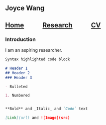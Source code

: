 ## Joyce Wang

## [Home](https://joycelafee.github.io/)&nbsp;&nbsp;&nbsp;&nbsp;&nbsp;&nbsp;&nbsp;&nbsp;&nbsp;&nbsp;&nbsp;&nbsp;[Research](https://joycelafee.github.io/research/)&nbsp;&nbsp;&nbsp;&nbsp;&nbsp;&nbsp;&nbsp;&nbsp;&nbsp;&nbsp;&nbsp;&nbsp;[CV](https://uchicago.box.com/s/zl027bftrn4c3n7avkmc5tx9tucmzbj2)


### Introduction

I am an aspiring researcher.

```markdown
Syntax highlighted code block

# Header 1
## Header 2
### Header 3

- Bulleted

1. Numbered


**Bold** and _Italic_ and `Code` text

[Link](url) and ![Image](src)
```

